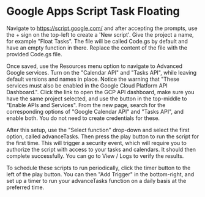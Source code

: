 # Google Apps Script Task Floating
Navigate to https://script.google.com/ and after accepting the prompts, use the + sign on the top-left to create a 'New script'. Give the project a name, for example "Float Tasks". The file will be called Code.gs by default and have an empty function in there. Replace the content of the file with the provided Code.gs file.

Once saved, use the Resources menu option to navigate to Advanced Google services. Turn on the "Calendar API" and "Tasks API", while leaving default versions and names in place. Notice the warning that "These services must also be enabled in the Google Cloud Platform API Dashboard.". Click the link to open the GCP API dashboard, make sure you have the same project selected, and use the button in the top-middle to "Enable APIs and Services". From the new page, search for the corresponding options of "Google Calendar API" and "Tasks API", and enable both. You do not need to create credentials for these.

After this setup, use the "Select function" drop-down and select the first option, called advanceTasks. Then press the play button to run the script for the first time. This will trigger a security event, which will require you to authorize the script with access to your tasks and calendars. It should then complete successfully. You can go to View / Logs to verify the results.

To schedule these scripts to run periodically, click the timer button to the left of the play button. You can then "Add Trigger" in the bottom-right, and set up a timer to run your advanceTasks function on a daily basis at the preferred time.
